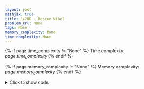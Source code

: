 ```yaml
---
layout: post
mathjax: true
title: 1420D - Rescue Nibel
problem_url: None
tags: None
memory_complexity: None
time_complexity: None
---
```




{% if page.time_complexity != "None" %}
Time complexity: ${{ page.time_complexity }}$
{% endif %}

{% if page.memory_complexity != "None" %}
Memory complexity: ${{ page.memory_complexity }}$
{% endif %}

<details>
<summary>
<p style="display:inline">Click to show code.</p>
</summary>
```cpp
{% raw %}
using namespace std;
using ll = long long;
using ii = pair<ll, ll>;
using vi = vector<ll>;
ll const MOD = 998244353;
int const NMAX = 3e5 + 11;
ll fact[NMAX];
void precompute()
{
    fact[0] = 1;
    for (int i = 1; i < NMAX; i++)
        fact[i] = fact[i - 1] * i % MOD;
}
ll gcd(ll a, ll b, ll &x, ll &y)
{
    if (b == 0)
    {
        x = 1;
        y = 0;
        return a;
    }
    ll x1, y1;
    ll d = gcd(b, a % b, x1, y1);
    x = y1;
    y = x1 - y1 * (a / b);
    return d;
}
ll inv(int a)
{
    ll x, y;
    ll g = gcd(a, MOD, x, y);
    if (g != 1)
    {
        return 0;
    }
    else
    {
        return (x % MOD + MOD) % MOD;
    }
}
ll C(ll n, ll k)
{
    return fact[n] * inv(fact[k] * fact[n - k] % MOD) % MOD;
}
int main(void)
{
    ll n, k;
    cin >> n >> k;
    vector<ii> events(2 * n);
    for (int i = 0; i < n; ++i)
    {
        ll l, r;
        cin >> l >> r;
        events[2 * i] = {l, -1};
        events[2 * i + 1] = {r, +1};
    }
    sort(events.begin(), events.end());
    precompute();
    ll turned = 0;
    ll ans = 0;
    for (auto [t, sign] : events)
    {
        sign *= -1;
        if (sign == +1 and turned + sign >= k)
        {
            ans += (C(turned, k - 1)) % MOD;
        }
        turned += sign;
    }
    cout << ans % MOD << endl;
    return 0;
}

{% endraw %}
```
</details>

